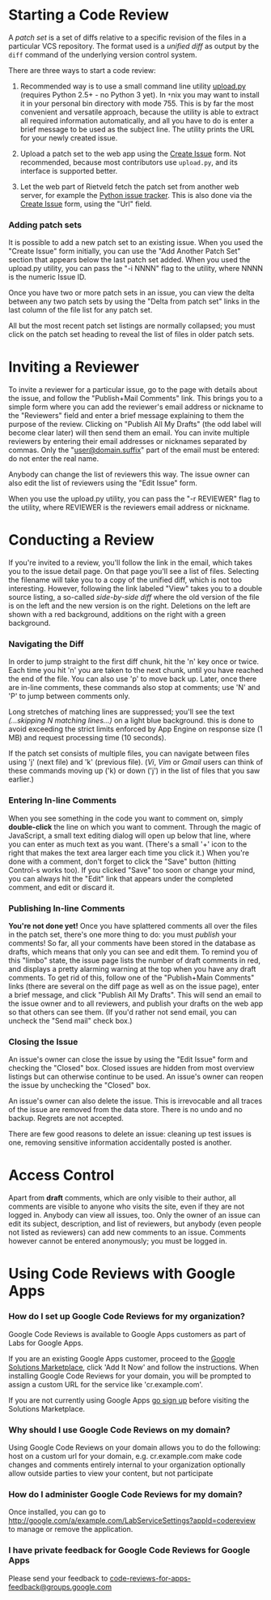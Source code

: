 # Starting a Code Review #

A _patch set_ is a set of diffs relative to a specific revision of
the files in a particular VCS repository.  The format used
is a _unified diff_ as output by the `diff` command of the underlying
version control system.

There are three ways to start a code review:

1. Recommended way is to use a small command line utility
[upload.py](http://codereview.appspot.com/static/upload.py) (requires Python 2.5+ - no Python 3 yet). In `*`nix you may want to install it in your personal bin directory with mode 755.  This is by far the most convenient and versatile approach, because the utility is able to extract all required information automatically, and all you have to do is enter a brief message to be used as the subject line.  The utility prints the
URL for your newly created issue.

2. Upload a patch set to the web app using the
[Create Issue](http://codereview.appspot.com/new) form. Not recommended, because most contributors use `upload.py`, and its interface is supported better.

3. Let the web part of Rietveld fetch the patch set from another web server, for
example the [Python issue tracker](http://bugs.python.org).
This is also done via the
[Create Issue](http://codereview.appspot.com//new) form, using
the "Url" field.


### Adding patch sets ###

It is possible to add a new patch set to an existing issue.
When you used the "Create Issue" form initially, you can use the
"Add Another Patch Set" section that appears below the last patch set added.
When you used the upload.py utility, you can pass the "-i NNNN" flag to the
utility, where NNNN is the numeric Issue ID.

Once you have two or more patch sets in an issue, you can view the delta
between any two patch sets by using the "Delta from patch set" links
in the last column of the file list for any patch set.

All but the most recent patch set listings are normally collapsed;
you must click on the patch set heading to reveal the list of files
in older patch sets.

# Inviting a Reviewer #

To invite a reviewer for a particular issue, go to the page with
details about the issue, and follow the "Publish+Mail Comments" link.
This brings you to a simple form where you can add the reviewer's
email address or nickname to the "Reviewers" field and enter a brief message
explaining to them the purpose of the review.  Clicking on "Publish
All My Drafts" (the odd label will become clear later) will then send
them an email.  You can invite multiple reviewers by entering their
email addresses or nicknames separated by commas.
Only the "user@domain.suffix" part of the email must be entered: do not
enter the real name.

Anybody can change the list of reviewers this way.  The issue owner
can also edit the list of reviewers using the "Edit Issue" form.

When you use the upload.py utility, you can pass the "-r REVIEWER" flag to
the utility, where REVIEWER is the reviewers email address or nickname.

# Conducting a Review #

If you're invited to a review, you'll follow the link in the email,
which takes you to the issue detail page.  On that page you'll see a
list of files.  Selecting the filename will take you to a copy of the
unified diff, which is not too interesting.
However, following the link labeled "View"
takes you to a double source listing, a so-called
_side-by-side diff_ where the old version of the file is on the left
and the new version is on the right.  Deletions on the left are shown
with a red background, additions on the right with a green background.

### Navigating the Diff ###

In order to jump straight to the first diff chunk, hit the 'n' key
once or twice.  Each time you hit 'n' you are taken to the next chunk,
until you have reached the end of the file.  You can also use 'p' to
move back up.  Later, once there are in-line comments, these commands
also stop at comments; use 'N' and 'P' to jump between comments only.

Long stretches of matching lines are suppressed; you'll see the text
_(...skipping N matching lines...)_ on a light blue background.
this is done to avoid exceeding the strict limits enforced by App Engine
on response size (1 MB) and request processing time (10 seconds).

If the patch set consists of multiple files, you can navigate
between files using 'j' (next file) and 'k' (previous file).
(_Vi_, _Vim_ or _Gmail_ users can think of these commands moving up
('k) or down ('j') in the list of files that you saw earlier.)

### Entering In-line Comments ###

When you see something in the code you want to comment on, simply
**double-click** the line on which you want to comment.  Through
the magic of JavaScript, a small text editing dialog will open up
below that line, where you can enter as much text as you want.
(There's a small '+' icon to the right that makes the text area larger
each time you click it.)  When you're done with a comment, don't
forget to click the "Save" button (hitting Control-s works too).  If
you clicked "Save" too soon or change your mind, you can always hit
the "Edit" link that appears under the completed comment, and edit or
discard it.

### Publishing In-line Comments ###

**You're not done yet!** Once you have splattered comments all
over the files in the patch set, there's one more thing to do: you
must _publish_ your comments!  So far, all your comments have
been stored in the database as drafts, which means that only you can
see and edit them.  To remind you of this "limbo" state, the issue
page lists the number of draft comments in red, and displays a pretty
alarming warning at the top when you have any draft comments.  To get
rid of this, follow one of the "Publish+Main Comments" links (there
are several on the diff page as well as on the issue page), enter a
brief message, and click "Publish All My Drafts".  This will send an
email to the issue owner and to all reviewers, and publish your drafts
on the web app so that others can see them.  (If you'd rather not send
email, you can uncheck the "Send mail" check box.)

### Closing the Issue ###

An issue's owner can close the issue by using the "Edit Issue" form and
checking the "Closed" box.  Closed issues are hidden from most overview
listings but can otherwise continue to be used.  An issue's owner can
reopen the issue by unchecking the "Closed" box.

An issue's owner can also delete the issue.  This is irrevocable and
all traces of the issue are removed from the data store.
There is no undo and no backup.  Regrets are not accepted.

There are few good reasons to delete an issue: cleaning up test issues
is one, removing sensitive information accidentally posted is another.

# Access Control #

Apart from **draft** comments, which are only visible to their
author, all comments are visible to anyone who visits the site, even
if they are not logged in.  Anybody can view all issues, too.  Only
the owner of an issue can edit its subject, description, and list of
reviewers, but anybody (even people not listed as reviewers) can add
new comments to an issue.  Comments however cannot be entered
anonymously; you must be logged in.

# Using Code Reviews with Google Apps #

### How do I set up Google Code Reviews for my organization? ###

Google Code Reviews is available to Google Apps customers as part of Labs for Google Apps.

If you are an existing Google Apps customer, proceed to the [Google Solutions Marketplace](http://www.google.com/enterprise/marketplace/viewVendorListings?vendorId=1012), click 'Add It Now' and follow the instructions. When installing Google Code Reviews for your domain, you will be prompted to assign a custom URL for the service like 'cr.example.com'.

If you are not currently using Google Apps [go sign up](http://google.com/a) before visiting the Solutions Marketplace.

### Why should I use Google Code Reviews on my domain? ###

Using Google Code Reviews on your domain allows you to do the following:
host on a custom url for your domain, e.g. cr.example.com
make code changes and comments entirely internal to your organization
optionally allow outside parties to view your content, but not participate

### How do I administer Google Code Reviews for my domain? ###

Once installed, you can go to http://google.com/a/example.com/LabServiceSettings?appId=codereview to manage or remove the application.

### I have private feedback for Google Code Reviews for Google Apps ###

Please send your feedback to code-reviews-for-apps-feedback@groups.google.com